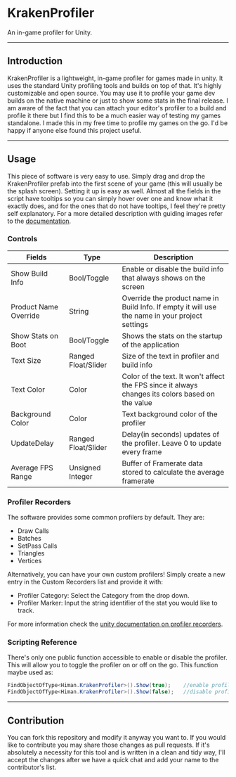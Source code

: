 # KrakenProfiler
 An in-game profiler for Unity.
 
---
## Introduction
KrakenProfiler is a lightweight, in-game profiler for games made in unity. It uses the standard Unity profiling tools and builds on top of that. It's highly customizable and open source. You may use it to profile your game dev builds on the native machine or just to show some stats in the final release. I am aware of the fact that you can attach your editor's profiler to a build and profile it there but I find this to be a much easier way of testing my games standalone. I made this in my free time to profile my games on the go. I'd be happy if anyone else found this project useful.

---
## Usage
This piece of software is very easy to use. Simply drag and drop the KrakenProfiler prefab into the first scene of your game (this will usually be the splash screen). Setting it up is easy as well. Almost all the fields in the script have tooltips so you can simply hover over one and know what it exactly does, and for the ones that do not have tooltips, I feel they're pretty self explanatory. For a more detailed description with guiding images refer to the [documentation](https://github.com/Himan2104/KrakenProfiler/blob/main/Documentation.pdf).

### Controls
| Fields | Type | Description |
|--------|------|-------------|
| Show Build Info | Bool/Toggle | Enable or disable the build info that always shows on the screen |
| Product Name Override | String | Override the product name in Build Info. If empty it will use the name in your project settings|
| Show Stats on Boot | Bool/Toggle | Shows the stats on the startup of the application |
| Text Size | Ranged Float/Slider | Size of the text in profiler and build info |
| Text Color | Color | Color of the text. It won't affect the FPS since it always changes its colors based on the value |
| Background Color | Color | Text background color of the profiler |
| UpdateDelay | Ranged Float/Slider | Delay(in seconds) updates of the profiler. Leave 0 to update every frame |
| Average FPS Range | Unsigned Integer | Buffer of Framerate data stored to calculate the average framerate |

### Profiler Recorders
The software provides some common profilers by default. They are:
- Draw Calls
- Batches
- SetPass Calls
- Triangles
- Vertices

Alternatively, you can have your own custom profilers! Simply create a new entry in the Custom Recorders list and provide it with:
- Profiler Category: Select the Category from the drop down.
- Profiler Marker: Input the string identifier of the stat you would like to track.

For more information check the [unity documentation on profiler recorders](https://docs.unity3d.com/2020.2/Documentation/ScriptReference/Unity.Profiling.ProfilerRecorder.html).

### Scripting Reference
There's only one public function accessible to enable or disable the profiler. This will allow you to toggle the profiler on or off on the go. This function maybe used as:

```C#
FindObjectOfType<Himan.KrakenProfiler>().Show(true);    //enable profiler window
FindObjectOfType<Himan.KrakenProfiler>().Show(false);   //disable profiler window
```

---
## Contribution
You can fork this repository and modify it anyway you want to. If you would like to contribute you may share those changes as pull requests. If it's absolutely a necessity for this tool and is written in a clean and tidy way, I'll accept the changes after we have a quick chat and add your name to the contributor's list.